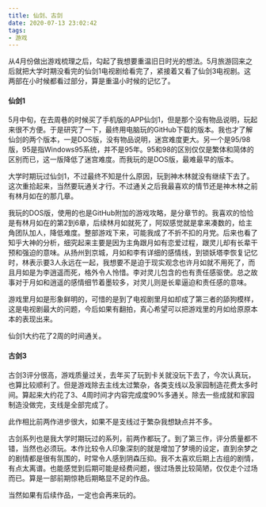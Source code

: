 ```yaml
---
title: 仙剑、古剑
date: 2020-07-13 23:02:42
tags:
- 游戏
---
```


从4月份做出游戏梳理之后，勾起了我想要重温旧日时光的想法。5月旅游回来之后就把大学时期没看完的仙剑1电视剧给看完了，紧接着又看了仙剑3电视剧。这两部在小时候都看过部分，算是重温小时候的记忆了。

#### 仙剑1

5月中旬，在去周巷的时候买了手机版的APP仙剑1，但是那个没有物品说明，玩起来很不方便。于是研究了一下，最终用电脑玩的GitHub下载的版本。我也才了解仙剑的两个版本，一是DOS版，没有物品说明，迷宫难度更大。另一个是95/98版，95是指Windows95系统，并不是95年。95和98的区别仅仅是繁体和简体的区别而已，这一版降低了迷宫难度。而我玩的是DOS版，最难最早的版本。

大学时期玩过仙剑1，不过最终不知是什么原因，玩到神木林就没有继续下去了。这次重拾起来，当然要玩通关才行。不过通关之后我最喜欢的情节还是神木林之前有林月如在的那几章。

我玩的DOS版，使用的也是GitHub附加的游戏攻略，是分章节的。我喜欢的恰恰是有林月如在的第2到6章，后续林月如就死了，阿奴感觉就是拿来凑数的，给主角团队加人，降低难度。整部游戏下来，可能我成了不折不扣的月党。后来也看了知乎大神的分析，细究起来主要是因为主角跟月如有恋爱过程，跟灵儿却有长辈干预和强迫的意味。从扬州到京城，月如和李有详细的感情线，到锁妖塔李恢复记忆时，林表示要3人永远在一起，我想要不是迫于现实观念也许月如就不用死了，而且月如是为李逍遥而死，格外令人怜惜。李对灵儿包含的也有责任感驱使。总之故事对于月如和逍遥的感情细节着墨较多，对灵儿则是长辈逼迫和责任感的意味。

游戏里月如是形象鲜明的，可惜的是到了电视剧里月如却成了第三者的舔狗模样，这是电视剧最大的问题，今后如果有翻拍，真心希望可以把游戏里的月如给原原本本的表现出来。

仙剑1大约花了2周的时间通关。

#### 古剑3

古剑3评分很高，游戏质量过关，去年买了玩到卡关就没玩下去了，今次认真玩，也算比较顺利了。但是游戏除去主线太过繁杂，各类支线以及家园制造花费太多时间。算起来大约花了3、4周时间才内容完成度90%多通关。除去一些成就和家园制造没做完，支线是全部完成了。

此作相比前两作进步很大，如果不是支线过于繁杂我想缺点并不多。

古剑系列也是我大学时期玩过的系列，前两作都玩了。到了第三作，评分质量都不错，当然也必须玩。本作比较令人印象深刻的就是增加了梦境的设定，直到余梦之的剧情都是很有氛围的，时常令人感到阴森压抑。我不太喜欢后期上古组的剧情，有点太离谱。也能感觉到后期可能是经费问题，很过场景比较简陋，仅仅走个过场而已。算是一部前期惊艳后期略显不足的作品。

当然如果有后续作品，一定也会再来玩的。
